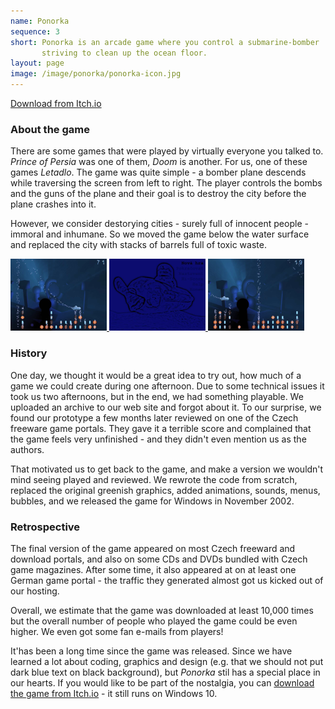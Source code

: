 ```yaml
---
name: Ponorka
sequence: 3
short: Ponorka is an arcade game where you control a submarine-bomber
       striving to clean up the ocean floor.
layout: page
image: /image/ponorka/ponorka-icon.jpg
---
```


[Download from Itch.io](https://trionteam.itch.io/ponorka)

### About the game

There are some games that were played by virtually everyone you talked to.
_Prince of Persia_ was one of them, _Doom_ is another. For us, one of these
games _Letadlo_. The game was quite simple - a bomber plane descends while
traversing the screen from left to right. The player controls the bombs and
the guns of the plane and their goal is to destroy the city before the plane
crashes into it.

However, we consider destorying cities - surely full of innocent people -
immoral and inhumane. So we moved the game below the water surface and replaced
the city with stacks of barrels full of toxic waste.

<div class="images">
  <a href="/image/ponorka/screen-1.jpg">
    <img src="/image/ponorka/screen-1-small.png">
  </a>
  <a href="/image/ponorka/screen-2.jpg">
    <img src="/image/ponorka/screen-2-small.png">
  </a>
  <a href="/image/ponorka/screen-3.jpg">
    <img src="/image/ponorka/screen-3-small.png">
  </a>
</div>

### History

One day, we thought it would be a great idea to try out, how much of a game we
could create during one afternoon. Due to some technical issues it took us two
afternoons, but in the end, we had something playable. We uploaded an archive
to our web site and forgot about it. To our surprise, we found our prototype a
few months later reviewed on one of the Czech freeware game portals. They gave
it a terrible score and complained that the game feels very unfinished - and
they didn't even mention us as the authors.

That motivated us to get back to the game, and make a version we wouldn't mind
seeing played and reviewed. We rewrote the code from scratch, replaced the
original greenish graphics, added animations, sounds, menus, bubbles, and we
released the game for Windows in November 2002. 

### Retrospective

The final version of the game appeared on
most Czech freeward and download portals, and also on some CDs and DVDs bundled
with Czech game magazines. After some time, it also appeared at on at least one
German game portal - the traffic they generated almost got us kicked out of our
hosting.

Overall, we estimate that the game was downloaded at least 10,000 times but the
overall number of people who played the game could be even higher. We even got
some fan e-mails from players!

It'has been a long time since the game was released. Since we have learned a lot
about coding, graphics and design (e.g. that we should not put dark blue text on
black background), but _Ponorka_ stil has a special place in our hearts. If you
would like to be part of the nostalgia, you can [download the game from
Itch.io](https://trionteam.itch.io/ponorka) - it still runs on Windows 10.
